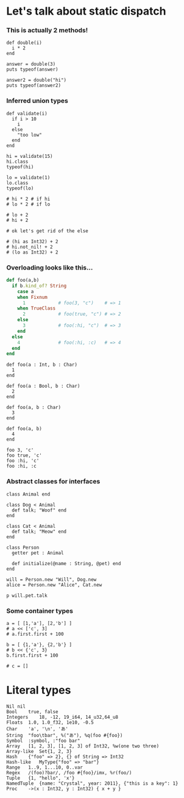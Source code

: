 # Let's talk about static dispatch

### This is actually 2 methods!
```playground
def double(i)
  i * 2
end

answer = double(3)
puts typeof(answer)

answer2 = double("hi")
puts typeof(answer2)
```

### Inferred union types
```playground
def validate(i)
  if i > 10
    i
  else
    "too low"
  end
end

hi = validate(15)
hi.class
typeof(hi)

lo = validate(1)
lo.class
typeof(lo)

# hi * 2 # if hi
# lo * 2 # if lo

# lo + 2
# hi + 2

# ok let's get rid of the else

# (hi as Int32) + 2
# hi.not_nil! + 2
# (lo as Int32) + 2
```

### Overloading looks like this...
```ruby
def foo(a,b)
  if b.kind_of? String
    case a
    when Fixnum
      1            # foo(3, "c")    # => 1
    when TrueClass
      2            # foo(true, "c") # => 2
    else
      3            # foo(:hi, "c")  # => 3
    end
  else
    4              # foo(:hi, :c)   # => 4
  end
end
```


```playground
def foo(a : Int, b : Char)
  1
end

def foo(a : Bool, b : Char)
  2
end

def foo(a, b : Char)
  3
end

def foo(a, b)
  4
end

foo 3, 'c'
foo true, 'c'
foo :hi, 'c'
foo :hi, :c
```

### Abstract classes for interfaces
```playground
class Animal end

class Dog < Animal
  def talk; "Woof" end
end

class Cat < Animal
  def talk; "Meow" end
end

class Person
  getter pet : Animal

  def initialize(@name : String, @pet) end
end

will = Person.new "Will", Dog.new
alice = Person.new "Alice", Cat.new

p will.pet.talk
```

### Some container types

```playground
a = [ [1,'a'], [2,'b'] ]
# a << ['c', 3]
# a.first.first + 100

b = [ {1,'a'}, {2,'b'} ]
# b << {'c', 3}
b.first.first + 100

# c = []
```

# Literal types


```
Nil	nil
Bool	true, false
Integers	18, -12, 19_i64, 14_u32,64_u8
Floats	1.0, 1.0_f32, 1e10, -0.5
Char	'a', '\n', 'あ'
String	"foo\tbar", %("あ"), %q(foo #{foo})
Symbol	:symbol, :"foo bar"
Array	[1, 2, 3], [1, 2, 3] of Int32, %w(one two three)
Array-like	Set{1, 2, 3}
Hash	{"foo" => 2}, {} of String => Int32
Hash-like	MyType{"foo" => "bar"}
Range	1..9, 1...10, 0..var
Regex	/(foo)?bar/, /foo #{foo}/imx, %r(foo/)
Tuple	{1, "hello", 'x'}
NamedTuple	{name: "Crystal", year: 2011}, {"this is a key": 1}
Proc	->(x : Int32, y : Int32) { x + y }
```

